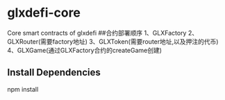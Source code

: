 # glxdefi-core
Core smart contracts of glxdefi
##合约部署顺序
1、GLXFactory
2、GLXRouter(需要factory地址)
3、GLXToken(需要router地址,以及押注的代币)
4、GLXGame(通过GLXFactory合约的createGame创建)

## Install Dependencies
npm install